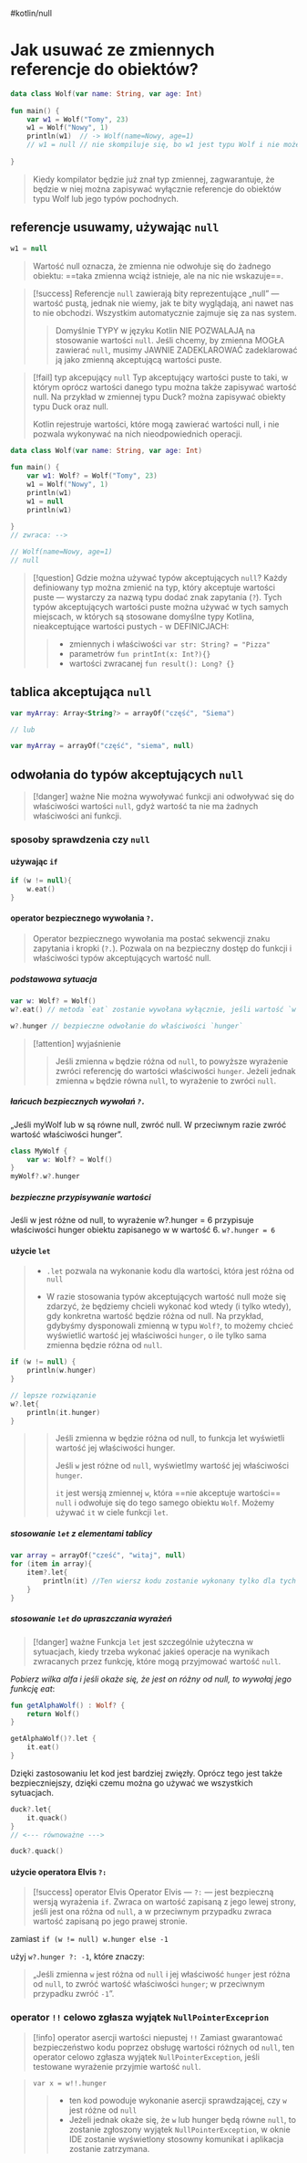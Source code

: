 #kotlin/null


# Jak usuwać ze zmiennych referencje do obiektów?


```kotlin
data class Wolf(var name: String, var age: Int)  
  
fun main() {  
    var w1 = Wolf("Tomy", 23)  
    w1 = Wolf("Nowy", 1)  
    println(w1)  // -> Wolf(name=Nowy, age=1)
    // w1 = null // nie skompiluje się, bo w1 jest typu Wolf i nie może mieć wartości null
  
}
```
> Kiedy kompilator będzie już znał typ zmiennej, zagwarantuje, że będzie w niej można zapisywać wyłącznie referencje do obiektów typu Wolf lub jego typów pochodnych.


## referencje usuwamy, używając `null`
```kotlin
w1 = null
```
> Wartość null oznacza, że zmienna nie odwołuje się do żadnego obiektu: ==taka zmienna wciąż istnieje, ale na nic nie wskazuje==.

>[!success] Referencje `null`
> zawierają bity reprezentujące „null” — wartość pustą, jednak nie wiemy, jak te bity wyglądają, ani nawet nas to nie obchodzi. Wszystkim automatycznie zajmuje się za nas system.
> 
> > Domyślnie TYPY w języku Kotlin NIE POZWALAJĄ na stosowanie wartości `null`.
> > Jeśli chcemy, by zmienna MOGŁA zawierać `null`, musimy JAWNIE ZADEKLAROWAĆ zadeklarować ją jako zmienną akceptującą wartości puste.

>[!fail] typ akcepujący `null`
>Typ akceptujący wartości puste to taki, w którym oprócz wartości danego typu można także zapisywać wartość null. Na przykład w zmiennej typu Duck? można zapisywać obiekty typu Duck oraz null.
>
>Kotlin rejestruje wartości, które mogą zawierać wartości null, i nie pozwala wykonywać na nich nieodpowiednich operacji.

```kotlin
data class Wolf(var name: String, var age: Int)  
  
fun main() {  
    var w1: Wolf? = Wolf("Tomy", 23)  
    w1 = Wolf("Nowy", 1)  
    println(w1)  
    w1 = null  
    println(w1)  
  
}
// zwraca: -->

// Wolf(name=Nowy, age=1)
// null
```


>[!question] Gdzie można używać typów akceptujących `null`?
>Każdy definiowany typ można zmienić na typ, który akceptuje wartości puste — wystarczy za nazwą typu dodać znak zapytania (`?`). Tych typów akceptujących wartości puste można używać w tych samych miejscach, w których są stosowane domyślne typy Kotlina, nieakceptujące wartości pustych - w DEFINICJACH:
>> -  zmiennych i właściwości  `var str: String? = "Pizza"`
>> - parametrów `fun printInt(x: Int?){}`
>> - wartości zwracanej `fun result(): Long? {}` 


## tablica akceptująca `null`
```kotlin
var myArray: Array<String?> = arrayOf("część", "Siema")

// lub 

var myArray = arrayOf("część", "siema", null)
```


## odwołania do typów akceptujących `null`


>[!danger] ważne
>Nie można wywoływać funkcji ani odwoływać się do właściwości wartości `null`, gdyż wartość ta nie ma żadnych właściwości ani funkcji.

### sposoby sprawdzenia czy `null`

#### używając `if`
```kotlin
if (w != null){
	w.eat()
}
```

#### operator bezpiecznego wywołania `?.`
> Operator bezpiecznego wywołania ma postać sekwencji znaku zapytania i kropki (`?.`). Pozwala on na bezpieczny dostęp do funkcji i właściwości typów akceptujących wartość null.

##### podstawowa sytuacja
```kotlin
var w: Wolf? = Wolf()
w?.eat() // metoda `eat` zostanie wywołana wyłącznie, jeśli wartość `w` nędzie różna od `null`

w?.hunger // bezpieczne odwołanie do właściwości `hunger`
```

>[!attention] wyjaśnienie
>>Jeśli zmienna `w` będzie różna od `null`, to powyższe wyrażenie zwróci referencję do wartości właściwości `hunger`.
>> Jeżeli jednak zmienna `w` będzie równa `null`, to wyrażenie to zwróci `null`.

##### łańcuch bezpiecznych wywołań `?.`

„Jeśli myWolf lub w są równe null, zwróć null. W przeciwnym razie zwróć wartość właściwości hunger”.
```kotlin
class MyWolf {
	var w: Wolf? = Wolf()
}
myWolf?.w?.hunger
```

##### bezpieczne przypisywanie wartości
Jeśli w jest różne od null, to wyrażenie w?.hunger = 6 przypisuje właściwości hunger obiektu zapisanego w w wartość 6.
`w?.hunger = 6`



#### użycie `let`
> - `.let` pozwala na wykonanie kodu dla wartości, która jest różna od `null`
> 
> - W razie stosowania typów akceptujących wartość null może się zdarzyć, że będziemy chcieli wykonać kod wtedy (i tylko wtedy), gdy konkretna wartość będzie różna od null. Na przykład, gdybyśmy dysponowali zmienną w typu `Wolf?`, to możemy chcieć wyświetlić wartość jej właściwości `hunger`, o ile tylko sama zmienna będzie różna od `null`.

```kotlin
if (w != null) {
	println(w.hunger)
}

// lepsze rozwiązanie
w?.let{
	println(it.hunger)
}
```
>> Jeśli zmienna w będzie różna od null, to funkcja let wyświetli wartość jej właściwości hunger.
>> 
>> Jeśli `w` jest różne od `null`, wyświetlmy wartość jej właściwości `hunger`.
>> 
>> `it` jest wersją zmiennej `w`, która ==nie akceptuje wartości== `null` i odwołuje się do tego samego obiektu `Wolf`. Możemy używać `it` w ciele funkcji `let`.

##### stosowanie `let` z elementami tablicy
```kotlin
var array = arrayOf("cześć", "witaj", null)
for (item in array){
	item?.let{
		println(it) //Ten wiersz kodu zostanie wykonany tylko dla tych elementów tablicy, które są różne od null.
	}
}
```

##### stosowanie `let` do upraszczania wyrażeń
>[!danger] ważne
>Funkcja `let` jest szczególnie użyteczna w sytuacjach, kiedy trzeba wykonać jakieś operacje na wynikach zwracanych przez funkcję, które mogą przyjmować wartość `null`.

*Pobierz wilka alfa i jeśli okaże się, że jest on różny od null, to wywołaj jego funkcję eat*:
```kotlin
fun getAlphaWolf() : Wolf? {
	return Wolf()
}

getAlphaWolf()?.let {
	it.eat()
}
```
Dzięki zastosowaniu let kod jest bardziej zwięzły. Oprócz tego jest także bezpieczniejszy, dzięki czemu można go używać we wszystkich sytuacjach.

```kotlin
duck?.let{ 
	it.quack()
}
// <--- równoważne --->

duck?.quack()
```


#### użycie operatora Elvis `?:`

 >[!success] operator Elvis
 >Operator Elvis — `?:` — jest bezpieczną wersją wyrażenia `if`.
 > Zwraca on wartość zapisaną z jego lewej strony, jeśli jest ona różna od `null`, a w przeciwnym przypadku zwraca wartość zapisaną po jego prawej stronie.

zamiast `if (w != null) w.hunger else -1`

użyj `w?.hunger ?: -1`, które znaczy:
> „Jeśli zmienna `w` jest różna od `null` i jej właściwość `hunger` jest różna od `null`, to zwróć wartość właściwości `hunger`; w przeciwnym przypadku zwróć `-1`”.


### operator `!!` celowo zgłasza wyjątek `NullPointerExceprion`

>[!info] operator asercji wartości niepustej `!!`
> Zamiast gwarantować bezpieczeństwo kodu poprzez obsługę wartości różnych od `null`, ten operator celowo zgłasza wyjątek `NullPointerException`, jeśli testowane wyrażenie przyjmie wartość `null`.
> 

> `var x = w!!.hunger`
> >- ten kod powoduje wykonanie asercji sprawdzającej, czy `w` jest różne od `null`
> >- Jeżeli jednak okaże się, że `w` lub hunger będą równe `null`, to zostanie zgłoszony wyjątek `NullPointerException`, w oknie IDE zostanie wyświetlony stosowny komunikat i aplikacja zostanie zatrzymana.










